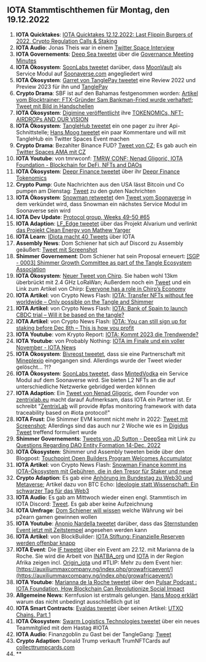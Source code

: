 ## IOTA Stammtischthemen für Montag, den 19.12.2022

1. **IOTA Quicktakes**: [IOTA Quicktakes 12.12.2022: Last Flippin Burgers of 2022, Crypto Regulation Calls & Staking](https://www.youtube.com/watch?v=YwYFGgQ3Xzg)
2. **IOTA Audio**: Jonas Theis war in einem [Twitter Space Interview](https://twitter.com/Deep_Sea_Iotan/status/1602422437026664451?s=20&t=3WHPjjcl2NddBQKQfQ6MSA)
3. **IOTA Governements**: [Deep Sea tweetet](https://twitter.com/Deep_Sea_Iotan/status/1602358838405074956?s=20&t=3WHPjjcl2NddBQKQfQ6MSA9) über die [Governance Meeting Minutes](https://shimmer-community-treasury.notion.site/Governance-Meeting-Minutes-ee59a57aa4944ab6acaddaca0955ace3)
4. **IOTA Ökosystem**: [SoonLabs tweetet](https://twitter.com/soon_labs/status/1602542097080324096?s=20) darüber, dass [MoonVault](https://twitter.com/Moon_Vault_News) als Service Modul auf [Soonaverse.com](https://soonaverse.com/) angegliedert wird 
5. **IOTA Ökosystem**: [Garret von TanglePay tweetet](https://twitter.com/GarrettBullish/status/1602477107187437568?s=20) eine Review 2022 und Preview 2023 für ihn und [TanglePay](https://twitter.com/tanglepaycom)
6. **Crypto Drama**: SBF ist auf den Bahamas festgenommen worden: [Artikel vom Blocktrainer: FTX-Gründer Sam Bankman-Fried wurde verhaftet!](https://www.blocktrainer.de/ftx-gruender-sam-bankman-fried-wurde-verhaftet/); [Tweet mit Bild in Handschellen](https://twitter.com/coinbureau/status/1602830564851073025?s=20&t=xsktR3WawCpTKUL0ybXHDg)
7. **IOTA Ökosystem**: [Digimine veröffentlicht](https://twitter.com/DigiMine_/status/1602601508146667522?s=20) ihre [TOKENOMICs, NFT-AIRDROPs AND OUR VISION ](https://www.digimine.de/wp-content/uploads/2022/12/Tokenomic_Paper.pdf)
8. **IOTA Ökosystem**: [TangleHub tweetet](https://twitter.com/Vrom14286662/status/1602620304731275267?s=20&t=LhM8gMc0aRfHO3p5rxvBVw) ein one pager zu ihrer Api-Schnittstelle; [Hans Moog tweetet](https://twitter.com/hus_qy/status/1602966799833866241?s=20&t=37xzYF7VIlRiRE25OnCWkg) ein paar Kommentare und will mit TangleHub ein Twitter Spaces Event machen
9. **Crypto Drama**: Bezahlter Binance FUD? [Tweet von CZ](https://twitter.com/cz_binance/status/1602590863451889665?s=20&t=8qPs1eYytVKpr92e4vfApQ); Es gab auch ein [Twitter Spaces AMA mit CZ](https://twitter.com/cz_binance/status/1602990578865774592?s=20&t=NUgxabmDIFFVm80gXPWbvw)
10. **IOTA Youtube**: von tmrwconf: [TMRW CONF: Nenad Gligorić, IOTA Foundation - Blockchain for DeFi, NFTs and DAOs](https://www.youtube.com/watch?v=SJpQ8hZ1fmc)
11. **IOTA Ökosystem**: [Deepr Finance tweetet](https://twitter.com/DeeprFinance/status/1602666918913183745?s=20&t=RhN1wD8VI2eOqWz9CM9_oQ) über ihr [Deepr Finance Tokenomics](https://medium.com/@Deepr.Finance/deepr-finance-tokenomics-36555abc721b)
12. **Crypto Pump**: Gute Nachrichten aus den USA lässt Bitcoin und Co pumpen am Dienstag: [Tweet](https://twitter.com/bitcoin2go/status/1602659324488196097?s=20&t=RhN1wD8VI2eOqWz9CM9_oQ) zu den guten Nachrichten
13. **IOTA Ökosystem**: [Snowman retweetet](https://twitter.com/SnowMan_Finance/status/1602912827596939265?s=20&t=xsktR3WawCpTKUL0ybXHDg) den [Tweet vom Soonaverse](https://twitter.com/soon_labs/status/1602902456521748480) in dem verkündet wird, dass Snowman ein nächstes Service Modul im Soonaverse sein wird
14. **IOTA Dev Update**: [Protocol group, Weeks 49-50 #65](https://github.com/iotaledger/research-updates/discussions/65)
15. **IOTA Adaption**: [LF_Edge tweetet](https://twitter.com/LF_Edge/status/1602711451369611271?s=20&t=xsktR3WawCpTKUL0ybXHDg) über das Projekt Alvarium und verlinkt [das Projekt Clean Energy von Mathew Yarger](https://hubs.la/Q01vy97s0)
16. **IOTA Learn**: [IDiota macht 40 Tweets](https://twitter.com/id_iota/status/1602696433974460416?s=20&t=xsktR3WawCpTKUL0ybXHDg) über IOTA
17. **Assembly News**: Dom Schiener hat sich auf Discord zu Assembly geäußert: [Tweet mit Screenshot](https://twitter.com/Vrom14286662/status/1602686121623838725?s=20&t=xsktR3WawCpTKUL0ybXHDg)
18. **Shimmer Governement**: Dom Schiener hat sein Proposal erneuert: [[SGP - 0003] Shimmer Growth Committee as part of the Tangle Ecosystem Association](https://govern.iota.org/t/sgp-0003-shimmer-growth-committee-as-part-of-the-tangle-ecosystem-association/1552)
19. **IOTA Ökosystem**: [Neuer Tweet von Chirp](https://twitter.com/ChirpIoT/status/1602642491471286274?s=20&t=xsktR3WawCpTKUL0ybXHDg). Sie haben wohl 13km überbrückt mit 2.4 GHz LoRaWan; Außerdem noch ein [Tweet](https://twitter.com/ChirpIoT/status/1602984746530869249?s=20&t=37xzYF7VIlRiRE25OnCWkg) und ein Link zum Artikel von Chirp: [Everyone has a role in Chirp’s Economy](https://chirpiot.medium.com/everyone-has-a-role-in-chirps-economy-a2da9b1337d0)
20. **IOTA Artikel**: von Crypto News Flash: [IOTA: Transfer NFTs without fee worldwide – Only possible on the Tangle and Shimmer](https://www.crypto-news-flash.com/iota-transfer-nfts-without-fee-worldwide-only-possible-on-the-tangle-and-shimmer/)
21. **IOTA Artikel**: von Crypto News Flash: [IOTA: Bank of Spain to launch CBDC trial – Will it be based on the tangle?](https://www.crypto-news-flash.com/iota-bank-of-spain-to-launch-cbdc-trial-will-it-be-based-on-the-tangle/)
22. **IOTA Artikel**: von Crypto News Flash: [IOTA: You can still sign up for staking before Dec 8th – This is how you profit](https://www.crypto-news-flash.com/iota-you-can-still-sign-up-for-staking-before-dec-8th-this-is-how-you-profit/)
23. **IOTA Youtube**: vom Krypto Report: [IOTA: Kommt 2023 die Trendwende?](https://www.youtube.com/watch?v=pWyFXEtiJDQ)
24. **IOTA Youtube**: von Probably Nothing: [IOTA im Finale und ein voller November - IOTA News](https://www.youtube.com/watch?v=SJZIp22HP8Y)
25. **IOTA Ökosystem**: [Bivreost tweetet](https://twitter.com/bivreost/status/1602682429986291712?t=uPx0LBy2D4-oHJR1AoUAVg&s=19), dass sie eine Partnerschaft mit [Mineplexio](https://twitter.com/mineplexio) eingegangen sind. Allerdings wurde der Tweet wieder gelöscht... ?!?
26. **IOTA Ökosystem**: [SoonLabs tweetet](https://twitter.com/soon_labs/status/1603267645788151808?s=20&t=MTblVJ0R0MVJOKRmYSzymw), dass [MintedVodka](https://twitter.com/MintedVodka) ein Service Modul auf dem Soonaverse wird. Sie bieten L2 NFTs an die auf unterschiedliche Netzwerke gebridged werden können
27. **IOTA Adaption**: Ein [Tweet von Nenad Gligoric](https://twitter.com/zlidza/status/1603102498759315456?s=20&t=MTblVJ0R0MVJOKRmYSzymw), dem Founder von [zentrixlab.eu](https://zentrixlab.eu/) macht darauf Aufmerksam, dass IOTA ein Partner ist. Er schreibt "[ZentrixLab](https://twitter.com/ZentrixLab) will provide #pfas monitoring framework with data traceability based on #iota protocol!"
28. **IOTA Frust**: Die Shimmer EVM kommt nicht mehr in 2022: [Tweet mit Screenshot](https://twitter.com/IotaPoet/status/1603141862427983873?s=20&t=MTblVJ0R0MVJOKRmYSzymw); Allerdings sind das auch nur 2 Woche wie es in [Digidus Tweet](https://twitter.com/DigidusPrime/status/1603254128280338435?s=20&t=MTblVJ0R0MVJOKRmYSzymw) treffend formuliert wurde
29. **Shimmer Governements**: [Tweets von JD Sutton - DeepSea](https://twitter.com/Deep_Sea_Iotan/status/1603082628596375552?s=20&t=MTblVJ0R0MVJOKRmYSzymw) mit Link zu [Questions Regarding DAO Entity Formation 14-Dec. 2022](https://shimmer-community-treasury.notion.site/Questions-Regarding-DAO-Entity-Formation-14-Dec-2022-1a899fe803bd40ff9702b85c96ece54a)
30. **IOTA Ökosystem**: Shimmer und Assembly tweeten beide über den Blogpost: [Touchpoint Open Builders Program Welcomes Accumulator](https://blog.assembly.sc/touchpoint-welcomes-accumulator/)
31. **IOTA Artikel**: von Crypto News Flash: [Snowman Finance kommt ins IOTA-Ökosystem mit Gebühren, die in den Tresor für Staker und neue](https://www.crypto-news-flash.com/de/snowman-finance-kommt-ins-iota-oekosystem-mit-gebuehren-die-in-den-tresor-fuer-staker-und-neue/)
32. **Crypto Adaption**: Es gab eine [Anhörung im Bundestag zu Web30 und Metaverse](https://www.bundestag.de/ausschuesse/a23_digitales/Anhoerungen/921548-921548); Artikel dazu von BTC Echo: [Ideologie statt Wissenschaft: Ein schwarzer Tag für das Web3](https://www.btc-echo.de/news/ideologie-statt-wissenschaft-ein-schwarzer-tag-fuer-das-web3-156214/)
33. **IOTA Audio**: Es gab am Mittwoch wieder einen engl. Stammtisch im IOTA Discord: [Tweet](https://twitter.com/Deep_Sea_Iotan/status/1602422013888712705?s=20&t=MTblVJ0R0MVJOKRmYSzymw). Es gab aber keine Aufzeichnung
34. **IOTA Umfrage**: [Dom Schiener will wissen](https://twitter.com/DomSchiener/status/1602996894740975617?s=20&t=MTblVJ0R0MVJOKRmYSzymw) welche Währung wir bei p2earn gamen gewinnen wollen
35. **IOTA Youtube**: [Anonio Nardella tweetet](https://twitter.com/antonionardella/status/1602583377516892160?s=20&t=MTblVJ0R0MVJOKRmYSzymw) darüber, dass das [Sternstunden Event jetzt mit Zeitstempel](https://www.youtube.com/watch?v=n2vBD-oFgYg) angesehen werden kann
36. **IOTA Artikel**: von BlockBuilder: [IOTA Stiftung: Finanzielle Reserven werden offenbar knapp](https://block-builders.de/iota-stiftung-finanzielle-reserven-werden-offenbar-knapp/)
37. **IOTA Event**: Die [IF tweetet](https://twitter.com/iota/status/1603389426343841793?s=20&t=RCzk3mfQs03xHGTiJ-PzsA) über ein Event am 22.12. mit Marianna de la Roche. Sie wird die Arbeit von [INATBA_org](https://twitter.com/INATBA_org) und [IOTA](https://twitter.com/iota) in der Region Afrika zeigen incl. [Origin_iota](https://twitter.com/origin_iota) und #TLIP: Mehr zu dem Event hier: [https://auxiliummaxcompany.ng/index.php/growafricaevent/](https://auxiliummaxcompany.ng/index.php/growafricaevent/)
38. **IOTA Youtube**: [Marianna de la Roche tweetet](https://twitter.com/Marianadlrw/status/1603385210032340993?s=20&t=RCzk3mfQs03xHGTiJ-PzsA) über den [Pulsar Podcast : IOTA Foundation, How Blockchain Can Revolutionize Social Impact](https://www.youtube.com/watch?v=Gj-dFw17I-A&t=68s)
39. **Allgemeine News**: Kernfusion ist erstmals gelungen. [Hans Moog erklärt](https://twitter.com/hus_qy/status/1603374275821543424?s=20&t=RCzk3mfQs03xHGTiJ-PzsA) warum das nicht unbedingt ausschließlich gut ist
40. **IOTA Smart Contracts**: [Evaldas tweetet](https://twitter.com/lunfardo314/status/1603379722590773255?s=20&t=L7WwJbEk2ofxFVeZ4B-XxA) über seinen Artikel: [UTXO Chains. Part 1](https://medium.com/@lunfardo/utxo-chains-1-5-ed3c3b71522c)
41. **IOTA Ökosystem**: [Swarm Logistics Technologies tweetet](https://twitter.com/SwarmLogistics/status/1602351507990536193?s=20&t=L7WwJbEk2ofxFVeZ4B-XxA) über ein neues Teammitglied mit dem Hastag #IOTA
42. **IOTA Audio**: Finanzgoblin zu Gast bei der TangleGang: [Tweet](https://twitter.com/GangTangleTalk/status/1603407156686082049?s=20&t=JMGzmgyD3uoGub-67oU8CQ)
43. **Crypto Adaption**: Donald Trump verkauft TrumNFTCards auf [collecttrumpcards.com](https://collecttrumpcards.com/)
44. **

